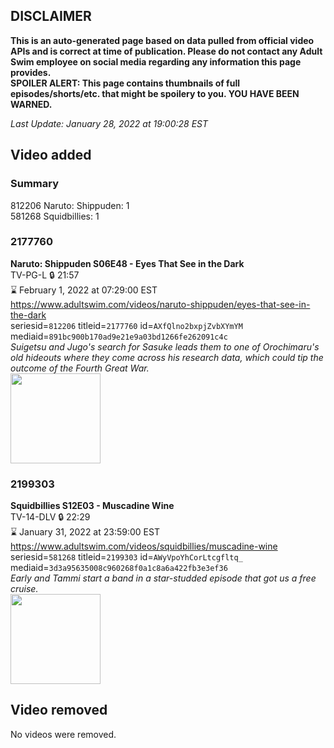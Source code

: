 ## DISCLAIMER
**This is an auto-generated page based on data pulled from official video APIs and is correct at time of publication. Please do not contact any Adult Swim employee on social media regarding any information this page provides.**  
**SPOILER ALERT: This page contains thumbnails of full episodes/shorts/etc. that might be spoilery to you. YOU HAVE BEEN WARNED.**  

_Last Update: January 28, 2022 at 19:00:28 EST_
## Video added
### Summary
812206 Naruto: Shippuden: 1  
581268 Squidbillies: 1  
### 2177760
**Naruto: Shippuden S06E48 - Eyes That See in the Dark**  
TV-PG-L 🔒 21:57  
⌛ February 1, 2022 at 07:29:00 EST  
https://www.adultswim.com/videos/naruto-shippuden/eyes-that-see-in-the-dark  
seriesid=`812206` titleid=`2177760` id=`AXfQlno2bxpjZvbXYmYM` mediaid=`891bc900b170ad9e21e9a03bd1266fe262091c4c`  
_Suigetsu and Jugo's search for Sasuke leads them to one of Orochimaru's old hideouts where they come across his research data, which could tip the outcome of the Fourth Great War._  
<a href="https://media.cdn.adultswim.com/uploads/20210223/thumbnails/2_212231530459-NarutoShippuden_331_EyesThatSeeInTheDark.jpg"><img src="https://media.cdn.adultswim.com/uploads/20210223/thumbnails/2_212231530459-NarutoShippuden_331_EyesThatSeeInTheDark.jpg" height="144px" /></a>
### 2199303
**Squidbillies S12E03 - Muscadine Wine**  
TV-14-DLV 🔒 22:29  
⌛ January 31, 2022 at 23:59:00 EST  
https://www.adultswim.com/videos/squidbillies/muscadine-wine  
seriesid=`581268` titleid=`2199303` id=`AWyVpoYhCorLtcgfltq_` mediaid=`3d3a95635008c960268f0a1c8a6a422fb3e3ef36`  
_Early and Tammi start a band in a star-studded episode that got us a free cruise._  
<a href="https://media.cdn.adultswim.com/uploads/20190815/thumbnails/2_198151032483-squidbillies_1002_dup-20190809.jpg"><img src="https://media.cdn.adultswim.com/uploads/20190815/thumbnails/2_198151032483-squidbillies_1002_dup-20190809.jpg" height="144px" /></a>
## Video removed
No videos were removed.  

